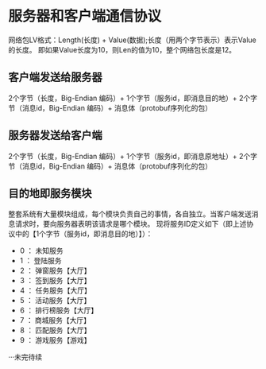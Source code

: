 # 服务器和客户端通信协议

网络包LV格式：Length(长度) + Value(数据);长度（用两个字节表示）表示Value的长度。
即如果Value长度为10，则Len的值为10，整个网络包长度是12。  

## 客户端发送给服务器

2个字节（长度，Big-Endian 编码）+ 1个字节（服务id，即消息目的地）+ 2个字节（消息id，Big-Endian 编码）+ 消息体（protobuf序列化的包）

## 服务器发送给客户端

2个字节（长度，Big-Endian 编码）+ 1个字节（服务id，即消息原地址）+ 2个字节（消息id，Big-Endian 编码）+ 消息体（protobuf序列化的包）

## 目的地即服务模块

整套系统有大量模块组成，每个模块负责自己的事情，各自独立。当客户端发送消息请求时，要向服务器表明该请求是哪个模块。
现将服务ID定义如下（即上述协议中的【1个字节（服务id，即消息目的地）】）：
* 0  ：  未知服务
* 1  ：  登陆服务
* 2  ：  弹窗服务【大厅】
* 3  ：  签到服务【大厅】
* 4  ：  任务服务【大厅】
* 5  ：  活动服务【大厅】
* 6  ：  排行榜服务【大厅】
* 7  ：  商城服务【大厅】
* 8  ：  匹配服务【大厅】
* 9  ：  游戏服务【游戏】

···未完待续


